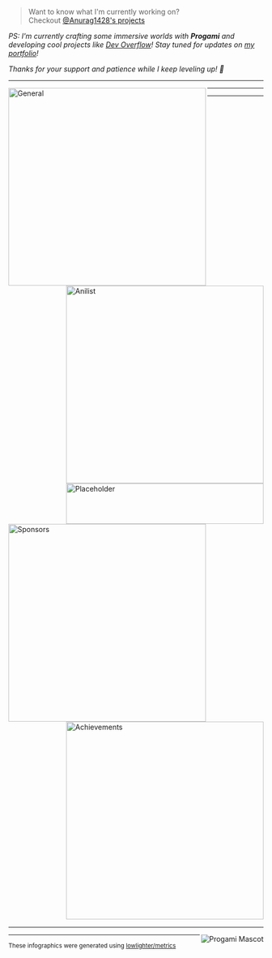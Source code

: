 > Want to know what I'm currently working on?  
> Checkout [@Anurag1428's projects](https://github.com/users/Anurag1428/projects)

*PS: I'm currently crafting some immersive worlds with **Progami** and developing cool projects like [Dev Overflow](https://github.com/Anurag1428)! Stay tuned for updates on [my portfolio](https://starter-pack-iota.vercel.app)!*

*Thanks for your support and patience while I keep leveling up! 🚀*

---

[<img align="left" width="390" alt="General" src="https://gist.githubusercontent.com/Anurag1428/e58b7bc9da10abf6dac1cf7609a3ff93/raw/general.svg">](#)
[<img align="right" width="390" alt="Anilist" src="https://gist.githubusercontent.com/Anurag1428/e58b7bc9da10abf6dac1cf7609a3ff93/raw/anilist.svg">](#)
[<img align="right" width="390" height="80" alt="Placeholder" src="https://gist.githubusercontent.com/Anurag1428/e58b7bc9da10abf6dac1cf7609a3ff93/raw/placeholder.svg">](#)

---

[<img align="left" width="390" alt="Sponsors" src="https://gist.githubusercontent.com/Anurag1428/e58b7bc9da10abf6dac1cf7609a3ff93/raw/sponsors.svg">](https://github.com/sponsors/Anurag1428)
[<img align="right" width="390" alt="Achievements" src="https://gist.githubusercontent.com/Anurag1428/e58b7bc9da10abf6dac1cf7609a3ff93/raw/achievements.svg">](#)

---

[<img width="100%" height="1" alt="Separator" src="https://gist.githubusercontent.com/Anurag1428/e58b7bc9da10abf6dac1cf7609a3ff93/raw/placeholder.svg">](#)

---

[<img align="right" alt="Progami Mascot" src="https://github.com/Anurag1428/assets/progami-mascot.gif">](#)

---

<sub>These infographics were generated using [lowlighter/metrics](https://github.com/lowlighter/metrics)</sub>
